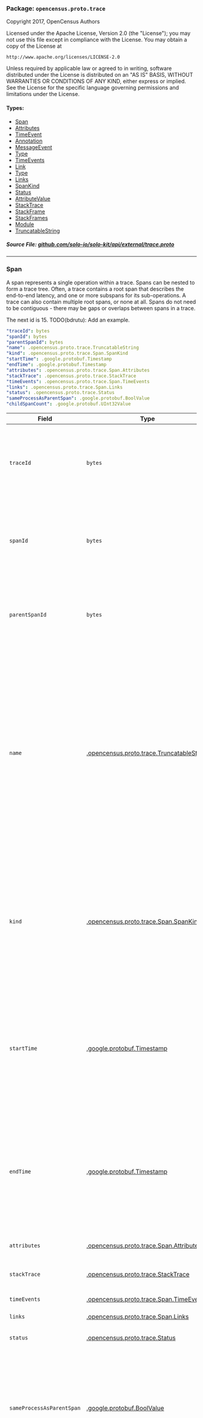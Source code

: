 <!-- Code generated by solo-kit. DO NOT EDIT. -->

### Package: `opencensus.proto.trace`  
Copyright 2017, OpenCensus Authors

Licensed under the Apache License, Version 2.0 (the "License");
you may not use this file except in compliance with the License.
You may obtain a copy of the License at

    http://www.apache.org/licenses/LICENSE-2.0

Unless required by applicable law or agreed to in writing, software
distributed under the License is distributed on an "AS IS" BASIS,
WITHOUT WARRANTIES OR CONDITIONS OF ANY KIND, either express or implied.
See the License for the specific language governing permissions and
limitations under the License.


 
#### Types:


- [Span](#Span)
- [Attributes](#Attributes)
- [TimeEvent](#TimeEvent)
- [Annotation](#Annotation)
- [MessageEvent](#MessageEvent)
- [Type](#Type)
- [TimeEvents](#TimeEvents)
- [Link](#Link)
- [Type](#Type)
- [Links](#Links)
- [SpanKind](#SpanKind)
- [Status](#Status)
- [AttributeValue](#AttributeValue)
- [StackTrace](#StackTrace)
- [StackFrame](#StackFrame)
- [StackFrames](#StackFrames)
- [Module](#Module)
- [TruncatableString](#TruncatableString)
  



##### Source File: [github.com/solo-io/solo-kit/api/external/trace.proto](https://github.com/solo-io/solo-kit/blob/master/api/external/trace.proto)





---
### <a name=Span>Span</a>

 
A span represents a single operation within a trace. Spans can be
nested to form a trace tree. Often, a trace contains a root span
that describes the end-to-end latency, and one or more subspans for
its sub-operations. A trace can also contain multiple root spans,
or none at all. Spans do not need to be contiguous - there may be
gaps or overlaps between spans in a trace.

The next id is 15.
TODO(bdrutu): Add an example.

```yaml
"traceId": bytes
"spanId": bytes
"parentSpanId": bytes
"name": .opencensus.proto.trace.TruncatableString
"kind": .opencensus.proto.trace.Span.SpanKind
"startTime": .google.protobuf.Timestamp
"endTime": .google.protobuf.Timestamp
"attributes": .opencensus.proto.trace.Span.Attributes
"stackTrace": .opencensus.proto.trace.StackTrace
"timeEvents": .opencensus.proto.trace.Span.TimeEvents
"links": .opencensus.proto.trace.Span.Links
"status": .opencensus.proto.trace.Status
"sameProcessAsParentSpan": .google.protobuf.BoolValue
"childSpanCount": .google.protobuf.UInt32Value

```

| Field | Type | Description | Default |
| ----- | ---- | ----------- |----------- | 
| `traceId` | `bytes` | A unique identifier for a trace. All spans from the same trace share the same `trace_id`. The ID is a 16-byte array. This field is required. |  |
| `spanId` | `bytes` | A unique identifier for a span within a trace, assigned when the span is created. The ID is an 8-byte array. This field is required. |  |
| `parentSpanId` | `bytes` | The `span_id` of this span's parent span. If this is a root span, then this field must be empty. The ID is an 8-byte array. |  |
| `name` | [.opencensus.proto.trace.TruncatableString](trace.proto.sk.md#TruncatableString) | A description of the span's operation. For example, the name can be a qualified method name or a file name and a line number where the operation is called. A best practice is to use the same display name at the same call point in an application. This makes it easier to correlate spans in different traces. This field is required. |  |
| `kind` | [.opencensus.proto.trace.Span.SpanKind](trace.proto.sk.md#SpanKind) | Distinguishes between spans generated in a particular context. For example, two spans with the same name may be distinguished using `CLIENT` and `SERVER` to identify queueing latency associated with the span. |  |
| `startTime` | [.google.protobuf.Timestamp](https://developers.google.com/protocol-buffers/docs/reference/csharp/class/google/protobuf/well-known-types/timestamp) | The start time of the span. On the client side, this is the time kept by the local machine where the span execution starts. On the server side, this is the time when the server's application handler starts running. |  |
| `endTime` | [.google.protobuf.Timestamp](https://developers.google.com/protocol-buffers/docs/reference/csharp/class/google/protobuf/well-known-types/timestamp) | The end time of the span. On the client side, this is the time kept by the local machine where the span execution ends. On the server side, this is the time when the server application handler stops running. |  |
| `attributes` | [.opencensus.proto.trace.Span.Attributes](trace.proto.sk.md#Attributes) | A set of attributes on the span. |  |
| `stackTrace` | [.opencensus.proto.trace.StackTrace](trace.proto.sk.md#StackTrace) | A stack trace captured at the start of the span. |  |
| `timeEvents` | [.opencensus.proto.trace.Span.TimeEvents](trace.proto.sk.md#TimeEvents) | The included time events. |  |
| `links` | [.opencensus.proto.trace.Span.Links](trace.proto.sk.md#Links) | The inclued links. |  |
| `status` | [.opencensus.proto.trace.Status](trace.proto.sk.md#Status) | An optional final status for this span. |  |
| `sameProcessAsParentSpan` | [.google.protobuf.BoolValue](https://developers.google.com/protocol-buffers/docs/reference/csharp/class/google/protobuf/well-known-types/bool-value) | A highly recommended but not required flag that identifies when a trace crosses a process boundary. True when the parent_span belongs to the same process as the current span. |  |
| `childSpanCount` | [.google.protobuf.UInt32Value](https://developers.google.com/protocol-buffers/docs/reference/csharp/class/google/protobuf/well-known-types/u-int-32-value) | An optional number of child spans that were generated while this span was active. If set, allows an implementation to detect missing child spans. |  |




---
### <a name=Attributes>Attributes</a>

 
A set of attributes, each with a key and a value.

```yaml
"attributeMap": map<string, .opencensus.proto.trace.AttributeValue>
"droppedAttributesCount": int

```

| Field | Type | Description | Default |
| ----- | ---- | ----------- |----------- | 
| `attributeMap` | `map<string, .opencensus.proto.trace.AttributeValue>` | The set of attributes. The value can be a string, an integer, or the Boolean values `true` and `false`. For example: "/instance_id": "my-instance" "/http/user_agent": "" "/http/server_latency": 300 "abc.com/myattribute": true |  |
| `droppedAttributesCount` | `int` | The number of attributes that were discarded. Attributes can be discarded because their keys are too long or because there are too many attributes. If this value is 0, then no attributes were dropped. |  |




---
### <a name=TimeEvent>TimeEvent</a>

 
A time-stamped annotation or message event in the Span.

```yaml
"time": .google.protobuf.Timestamp
"annotation": .opencensus.proto.trace.Span.TimeEvent.Annotation
"messageEvent": .opencensus.proto.trace.Span.TimeEvent.MessageEvent

```

| Field | Type | Description | Default |
| ----- | ---- | ----------- |----------- | 
| `time` | [.google.protobuf.Timestamp](https://developers.google.com/protocol-buffers/docs/reference/csharp/class/google/protobuf/well-known-types/timestamp) | The time the event occurred. |  |
| `annotation` | [.opencensus.proto.trace.Span.TimeEvent.Annotation](trace.proto.sk.md#Annotation) | A text annotation with a set of attributes. |  |
| `messageEvent` | [.opencensus.proto.trace.Span.TimeEvent.MessageEvent](trace.proto.sk.md#MessageEvent) | An event describing a message sent/received between Spans. |  |




---
### <a name=Annotation>Annotation</a>

 
A text annotation with a set of attributes.

```yaml
"description": .opencensus.proto.trace.TruncatableString
"attributes": .opencensus.proto.trace.Span.Attributes

```

| Field | Type | Description | Default |
| ----- | ---- | ----------- |----------- | 
| `description` | [.opencensus.proto.trace.TruncatableString](trace.proto.sk.md#TruncatableString) | A user-supplied message describing the event. |  |
| `attributes` | [.opencensus.proto.trace.Span.Attributes](trace.proto.sk.md#Attributes) | A set of attributes on the annotation. |  |




---
### <a name=MessageEvent>MessageEvent</a>

 
An event describing a message sent/received between Spans.

```yaml
"type": .opencensus.proto.trace.Span.TimeEvent.MessageEvent.Type
"id": int
"uncompressedSize": int
"compressedSize": int

```

| Field | Type | Description | Default |
| ----- | ---- | ----------- |----------- | 
| `type` | [.opencensus.proto.trace.Span.TimeEvent.MessageEvent.Type](trace.proto.sk.md#Type) | The type of MessageEvent. Indicates whether the message was sent or received. |  |
| `id` | `int` | An identifier for the MessageEvent's message that can be used to match SENT and RECEIVED MessageEvents. For example, this field could represent a sequence ID for a streaming RPC. It is recommended to be unique within a Span. |  |
| `uncompressedSize` | `int` | The number of uncompressed bytes sent or received. |  |
| `compressedSize` | `int` | The number of compressed bytes sent or received. If zero, assumed to be the same size as uncompressed. |  |




---
### <a name=Type>Type</a>

 
Indicates whether the message was sent or received.

| Name | Description |
| ----- | ----------- | 
| `TYPE_UNSPECIFIED` | Unknown event type. |
| `SENT` | Indicates a sent message. |
| `RECEIVED` | Indicates a received message. |




---
### <a name=TimeEvents>TimeEvents</a>

 
A collection of `TimeEvent`s. A `TimeEvent` is a time-stamped annotation
on the span, consisting of either user-supplied key-value pairs, or
details of a message sent/received between Spans.

```yaml
"timeEvent": []opencensus.proto.trace.Span.TimeEvent
"droppedAnnotationsCount": int
"droppedMessageEventsCount": int

```

| Field | Type | Description | Default |
| ----- | ---- | ----------- |----------- | 
| `timeEvent` | [[]opencensus.proto.trace.Span.TimeEvent](trace.proto.sk.md#TimeEvent) | A collection of `TimeEvent`s. |  |
| `droppedAnnotationsCount` | `int` | The number of dropped annotations in all the included time events. If the value is 0, then no annotations were dropped. |  |
| `droppedMessageEventsCount` | `int` | The number of dropped message events in all the included time events. If the value is 0, then no message events were dropped. |  |




---
### <a name=Link>Link</a>

 
A pointer from the current span to another span in the same trace or in a
different trace. For example, this can be used in batching operations,
where a single batch handler processes multiple requests from different
traces or when the handler receives a request from a different project.

```yaml
"traceId": bytes
"spanId": bytes
"type": .opencensus.proto.trace.Span.Link.Type
"attributes": .opencensus.proto.trace.Span.Attributes

```

| Field | Type | Description | Default |
| ----- | ---- | ----------- |----------- | 
| `traceId` | `bytes` | A unique identifier for a trace. All spans from the same trace share the same `trace_id`. The ID is a 16-byte array. |  |
| `spanId` | `bytes` | A unique identifier for a span within a trace, assigned when the span is created. The ID is an 8-byte array. |  |
| `type` | [.opencensus.proto.trace.Span.Link.Type](trace.proto.sk.md#Type) | The relationship of the current span relative to the linked span. |  |
| `attributes` | [.opencensus.proto.trace.Span.Attributes](trace.proto.sk.md#Attributes) | A set of attributes on the link. |  |




---
### <a name=Type>Type</a>

 
The relationship of the current span relative to the linked span: child,
parent, or unspecified.

| Name | Description |
| ----- | ----------- | 
| `TYPE_UNSPECIFIED` | The relationship of the two spans is unknown, or known but other than parent-child. |
| `CHILD_LINKED_SPAN` | The linked span is a child of the current span. |
| `PARENT_LINKED_SPAN` | The linked span is a parent of the current span. |




---
### <a name=Links>Links</a>

 
A collection of links, which are references from this span to a span
in the same or different trace.

```yaml
"link": []opencensus.proto.trace.Span.Link
"droppedLinksCount": int

```

| Field | Type | Description | Default |
| ----- | ---- | ----------- |----------- | 
| `link` | [[]opencensus.proto.trace.Span.Link](trace.proto.sk.md#Link) | A collection of links. |  |
| `droppedLinksCount` | `int` | The number of dropped links after the maximum size was enforced. If this value is 0, then no links were dropped. |  |




---
### <a name=SpanKind>SpanKind</a>

 
Type of span. Can be used to specify additional relationships between spans
in addition to a parent/child relationship.

| Name | Description |
| ----- | ----------- | 
| `SPAN_KIND_UNSPECIFIED` | Unspecified. |
| `SERVER` | Indicates that the span covers server-side handling of an RPC or other remote network request. |
| `CLIENT` | Indicates that the span covers the client-side wrapper around an RPC or other remote request. |




---
### <a name=Status>Status</a>

 
The `Status` type defines a logical error model that is suitable for different
programming environments, including REST APIs and RPC APIs. This proto's fields
are a subset of those of
[google.rpc.Status](https://github.com/googleapis/googleapis/blob/master/google/rpc/status.proto),
which is used by [gRPC](https://github.com/grpc).

```yaml
"code": int
"message": string

```

| Field | Type | Description | Default |
| ----- | ---- | ----------- |----------- | 
| `code` | `int` | The status code. |  |
| `message` | `string` | A developer-facing error message, which should be in English. |  |




---
### <a name=AttributeValue>AttributeValue</a>

 
The value of an Attribute.

```yaml
"stringValue": .opencensus.proto.trace.TruncatableString
"intValue": int
"boolValue": bool

```

| Field | Type | Description | Default |
| ----- | ---- | ----------- |----------- | 
| `stringValue` | [.opencensus.proto.trace.TruncatableString](trace.proto.sk.md#TruncatableString) | A string up to 256 bytes long. |  |
| `intValue` | `int` | A 64-bit signed integer. |  |
| `boolValue` | `bool` | A Boolean value represented by `true` or `false`. |  |




---
### <a name=StackTrace>StackTrace</a>

 
The call stack which originated this span.

```yaml
"stackFrames": .opencensus.proto.trace.StackTrace.StackFrames
"stackTraceHashId": int

```

| Field | Type | Description | Default |
| ----- | ---- | ----------- |----------- | 
| `stackFrames` | [.opencensus.proto.trace.StackTrace.StackFrames](trace.proto.sk.md#StackFrames) | Stack frames in this stack trace. |  |
| `stackTraceHashId` | `int` | The hash ID is used to conserve network bandwidth for duplicate stack traces within a single trace. Often multiple spans will have identical stack traces. The first occurrence of a stack trace should contain both `stack_frames` and a value in `stack_trace_hash_id`. Subsequent spans within the same request can refer to that stack trace by setting only `stack_trace_hash_id`. TODO: describe how to deal with the case where stack_trace_hash_id is zero because it was not set. |  |




---
### <a name=StackFrame>StackFrame</a>

 
A single stack frame in a stack trace.

```yaml
"functionName": .opencensus.proto.trace.TruncatableString
"originalFunctionName": .opencensus.proto.trace.TruncatableString
"fileName": .opencensus.proto.trace.TruncatableString
"lineNumber": int
"columnNumber": int
"loadModule": .opencensus.proto.trace.Module
"sourceVersion": .opencensus.proto.trace.TruncatableString

```

| Field | Type | Description | Default |
| ----- | ---- | ----------- |----------- | 
| `functionName` | [.opencensus.proto.trace.TruncatableString](trace.proto.sk.md#TruncatableString) | The fully-qualified name that uniquely identifies the function or method that is active in this frame. |  |
| `originalFunctionName` | [.opencensus.proto.trace.TruncatableString](trace.proto.sk.md#TruncatableString) | An un-mangled function name, if `function_name` is [mangled](http://www.avabodh.com/cxxin/namemangling.html). The name can be fully qualified. |  |
| `fileName` | [.opencensus.proto.trace.TruncatableString](trace.proto.sk.md#TruncatableString) | The name of the source file where the function call appears. |  |
| `lineNumber` | `int` | The line number in `file_name` where the function call appears. |  |
| `columnNumber` | `int` | The column number where the function call appears, if available. This is important in JavaScript because of its anonymous functions. |  |
| `loadModule` | [.opencensus.proto.trace.Module](trace.proto.sk.md#Module) | The binary module from where the code was loaded. |  |
| `sourceVersion` | [.opencensus.proto.trace.TruncatableString](trace.proto.sk.md#TruncatableString) | The version of the deployed source code. |  |




---
### <a name=StackFrames>StackFrames</a>

 
A collection of stack frames, which can be truncated.

```yaml
"frame": []opencensus.proto.trace.StackTrace.StackFrame
"droppedFramesCount": int

```

| Field | Type | Description | Default |
| ----- | ---- | ----------- |----------- | 
| `frame` | [[]opencensus.proto.trace.StackTrace.StackFrame](trace.proto.sk.md#StackFrame) | Stack frames in this call stack. |  |
| `droppedFramesCount` | `int` | The number of stack frames that were dropped because there were too many stack frames. If this value is 0, then no stack frames were dropped. |  |




---
### <a name=Module>Module</a>

 
A description of a binary module.

```yaml
"module": .opencensus.proto.trace.TruncatableString
"buildId": .opencensus.proto.trace.TruncatableString

```

| Field | Type | Description | Default |
| ----- | ---- | ----------- |----------- | 
| `module` | [.opencensus.proto.trace.TruncatableString](trace.proto.sk.md#TruncatableString) | TODO: document the meaning of this field. For example: main binary, kernel modules, and dynamic libraries such as libc.so, sharedlib.so. |  |
| `buildId` | [.opencensus.proto.trace.TruncatableString](trace.proto.sk.md#TruncatableString) | A unique identifier for the module, usually a hash of its contents. |  |




---
### <a name=TruncatableString>TruncatableString</a>

 
A string that might be shortened to a specified length.

```yaml
"value": string
"truncatedByteCount": int

```

| Field | Type | Description | Default |
| ----- | ---- | ----------- |----------- | 
| `value` | `string` | The shortened string. For example, if the original string was 500 bytes long and the limit of the string was 128 bytes, then this value contains the first 128 bytes of the 500-byte string. Note that truncation always happens on a character boundary, to ensure that a truncated string is still valid UTF-8. Because it may contain multi-byte characters, the size of the truncated string may be less than the truncation limit. |  |
| `truncatedByteCount` | `int` | The number of bytes removed from the original string. If this value is 0, then the string was not shortened. |  |





<!-- Start of HubSpot Embed Code -->
<script type="text/javascript" id="hs-script-loader" async defer src="//js.hs-scripts.com/5130874.js"></script>
<!-- End of HubSpot Embed Code -->
